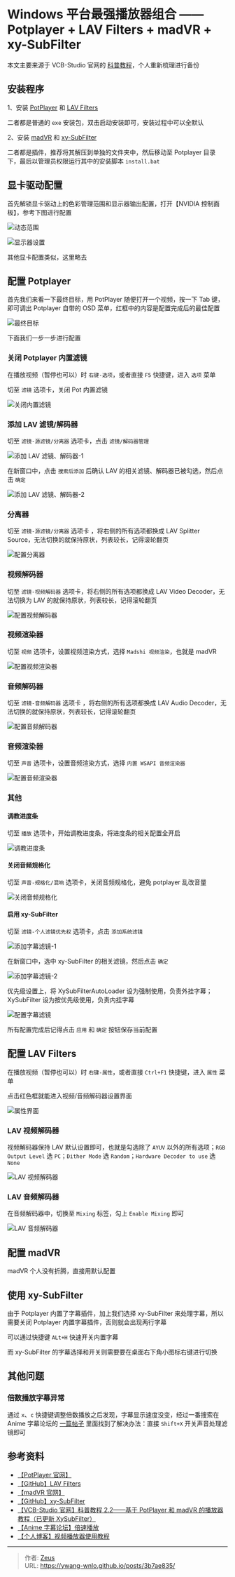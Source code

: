 # Windows 平台最强播放器组合 —— Potplayer + LAV Filters + madVR + xy-SubFilter


本文主要来源于 VCB-Studio 官网的 [科普教程](https://vcb-s.com/archives/7228)，个人重新梳理进行备份

## 安装程序

1、安装 [PotPlayer](https://potplayer.daum.net/) 和 [LAV Filters](https://github.com/Nevcairiel/LAVFilters/releases)

二者都是普通的 `exe` 安装包，双击启动安装即可，安装过程中可以全默认

2、安装 [madVR](http://madvr.com/) 和 [xy-SubFilter](https://github.com/Cyberbeing/xy-VSFilter/releases)

二者都是插件，推荐将其解压到单独的文件夹中，然后移动至 Potplayer 目录下，最后以管理员权限运行其中的安装脚本 `install.bat`

## 显卡驱动配置

首先解锁显卡驱动上的色彩管理范围和显示器输出配置，打开【NVIDIA 控制面板】，参考下图进行配置

![动态范围](动态范围.png "动态范围")

![显示器设置](显示器设置.png "显示器设置")

其他显卡配置类似，这里略去

## 配置 Potplayer

首先我们来看一下最终目标，用 PotPlayer 随便打开一个视频，按一下 Tab 键，即可调出 Potplayer 自带的 OSD 菜单，红框中的内容是配置完成后的最佳配置

![最终目标](最终目标.png "最终目标")

下面我们一步一步进行配置

### 关闭 Potplayer 内置滤镜

在播放视频（暂停也可以）时 `右键-选项`，或者直接 `F5` 快捷键，进入 `选项` 菜单

切至 `滤镜` 选项卡，关闭 Pot 内置滤镜

![关闭内置滤镜](关闭内置滤镜.png "关闭内置滤镜")

### 添加 LAV 滤镜/解码器

切至 `滤镜-源滤镜/分离器` 选项卡，点击 `滤镜/解码器管理`

![添加 LAV 滤镜、解码器-1](添加LAV滤镜、解码器-1.png "添加 LAV 滤镜、解码器-1")

在新窗口中，点击 `搜索后添加` 后确认 LAV 的相关滤镜、解码器已被勾选，然后点击 `确定`

![添加 LAV 滤镜、解码器-2](添加LAV滤镜、解码器-2.png "添加 LAV 滤镜、解码器-2")

### 分离器

切至 `滤镜-源滤镜/分离器` 选项卡 ，将右侧的所有选项都换成 LAV Splitter Source，无法切换的就保持原状，列表较长，记得滚轮翻页

![配置分离器](配置分离器.png "配置分离器")

### 视频解码器

切至 `滤镜-视频解码器` 选项卡，将右侧的所有选项都换成 LAV Video Decoder，无法切换为 LAV 的就保持原状，列表较长，记得滚轮翻页

![配置视频解码器](配置视频解码器.png "配置视频解码器")

### 视频渲染器

切至 `视频` 选项卡，设置视频渲染方式，选择 `Madshi 视频渲染`，也就是 madVR

![配置视频渲染器](配置视频渲染器.png "配置视频渲染器")

### 音频解码器

切至 `滤镜-音频解码器` 选项卡 ，将右侧的所有选项都换成 LAV Audio Decoder，无法切换的就保持原状，列表较长，记得滚轮翻页

![配置音频解码器](配置音频解码器.png "配置音频解码器")

### 音频渲染器

切至 `声音` 选项卡，设置音频渲染方式，选择 `内置 WSAPI 音频渲染器`

![配置音频渲染器](配置音频渲染器.png "配置音频渲染器")

### 其他

#### 调教进度条

切至 `播放` 选项卡，开始调教进度条，将进度条的相关配置全开启

![调教进度条](调教进度条.png "调教进度条")

#### 关闭音频规格化

切至 `声音-规格化/混响` 选项卡，关闭音频规格化，避免 potplayer 乱改音量

![关闭音频规格化](关闭音频规格化.png "关闭音频规格化")

#### 启用 xy-SubFilter

切至 `滤镜-个人滤镜优先权` 选项卡，点击 `添加系统滤镜`

![添加字幕滤镜-1](添加字幕滤镜-1.png "添加字幕滤镜-1")

在新窗口中，选中 xy-SubFilter 的相关滤镜，然后点击 `确定`

![添加字幕滤镜-2](添加字幕滤镜-2.png "添加字幕滤镜-2")

优先级设置上，将 XySubFilterAutoLoader 设为强制使用，负责外挂字幕； XySubFilter 设为按优先级使用，负责内挂字幕

![配置字幕滤镜](配置字幕滤镜.png "配置字幕滤镜")

所有配置完成后记得点击 `应用` 和 `确定` 按钮保存当前配置

## 配置 LAV Filters

在播放视频（暂停也可以）时 `右键-属性`，或者直接 `Ctrl+F1` 快捷键，进入 `属性` 菜单

点击红色框就能进入视频/音频解码器设置界面

![属性界面](属性界面.png "属性界面")

### LAV 视频解码器

视频解码器保持 LAV 默认设置即可，也就是勾选除了 `AYUV` 以外的所有选项；`RGB Output Level` 选 `PC`；`Dither Mode` 选 `Random`；`Hardware Decoder to use` 选 `None`

![LAV 视频解码器](LAV视频解码器.png "LAV 视频解码器")

### LAV 音频解码器

在音频解码器中，切换至 `Mixing` 标签，勾上 `Enable Mixing` 即可

![LAV 音频解码器](LAV音频解码器.png "LAV 音频解码器")

## 配置 madVR

madVR 个人没有折腾，直接用默认配置

## 使用 xy-SubFilter

由于 Potplayer 内置了字幕插件，加上我们选择 xy-SubFilter 来处理字幕，所以需要关闭 Potplayer 内置字幕插件，否则就会出现两行字幕

可以通过快捷键 `ALt+H` 快速开关内置字幕

而 xy-SubFilter 的字幕选择和开关则需要要在桌面右下角小图标右键进行切换

## 其他问题

### 倍数播放字幕异常

通过 `x`、`c` 快捷键调整倍数播放之后发现，字幕显示速度没变，经过一番搜索在 Anime 字幕论坛的 [一篇帖子](https://bbs.acgrip.com/thread-5842-2-1.html) 里面找到了解决办法：直接 `Shift+X` 开关声音处理滤镜即可

## 参考资料

- [【PotPlayer 官网】](https://potplayer.daum.net/)
- [【GitHub】LAV Filters](https://github.com/Nevcairiel/LAVFilters/releases)
- [【madVR 官网】](http://madvr.com/)
- [【GitHub】xy-SubFilter](https://github.com/Cyberbeing/xy-VSFilter/releases)
- [【VCB-Studio 官网】科普教程 2.2——基于 PotPlayer 和 madVR 的播放器教程（已更新 XySubFilter）](https://vcb-s.com/archives/7228)
- [【Anime 字幕论坛】倍速播放](https://bbs.acgrip.com/thread-5842-2-1.html)
- [【个人博客】视频播放器使用教程](https://aceclee.art/archives/331)


---

> 作者: [Zeus](https://github.com/ywang-wnlo)  
> URL: https://ywang-wnlo.github.io/posts/3b7ae835/  

